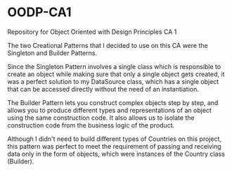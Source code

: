 # OODP-CA1
 Repository for Object Oriented with Design Principles CA 1

The two Creational Patterns that I decided to use on this CA were
the Singleton and Builder Patterns.

Since the Singleton Pattern involves a single class which is responsible
to create an object while making sure that only a single object gets created,
it was a perfect solution to my DataSource class, which has a single object
that can be accessed directly without the need of an instantiation. 

The Builder Pattern lets you construct complex objects step by step, and allows
you to produce different types and representations of an object using the same 
construction code. It also allows us to isolate the construction code from the
business logic of the product.

Although I didn't need to build different types of Countries on this project, 
this pattern was perfect to meet the requirement of passing and receiving data
only in the form of objects, which were instances of the Country class (Builder).